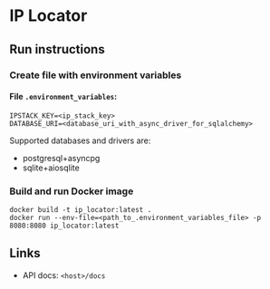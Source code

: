 # IP Locator

## Run instructions
### Create file with environment variables
#### File `.environment_variables`:
```aiignore
IPSTACK_KEY=<ip_stack_key>
DATABASE_URI=<database_uri_with_async_driver_for_sqlalchemy>
```
Supported databases and drivers are:
 - postgresql+asyncpg
 - sqlite+aiosqlite

### Build and run Docker image
```aiignore
docker build -t ip_locator:latest .
docker run --env-file=<path_to_.environment_variables_file> -p 8080:8080 ip_locator:latest
```

## Links
 - API docs: `<host>/docs`
